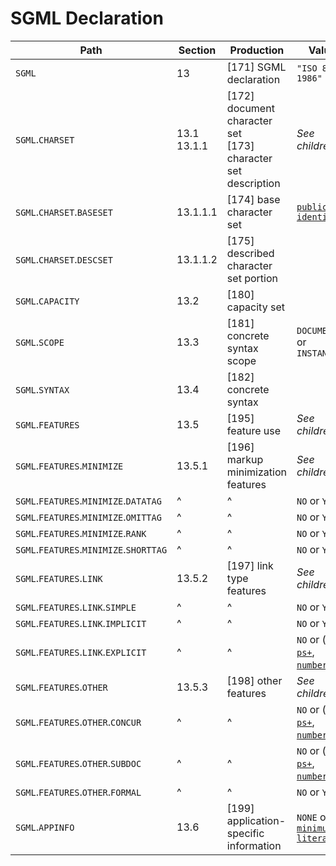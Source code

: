 # SGML Declaration

| Path | Section | Production | Value |
| - | - | - | - |
| `SGML` | 13 | [171] SGML declaration | `"ISO 8879-1986"`
| `SGML`.`CHARSET` | 13.1<br>13.1.1 | [172] document character set<br>[173] character set description | *See children* |
| `SGML`.`CHARSET`.`BASESET` | 13.1.1.1 | [174] base character set | [`public identifier`](#) |
| `SGML`.`CHARSET`.`DESCSET` | 13.1.1.2 | [175] described character set portion |
| `SGML`.`CAPACITY` | 13.2 | [180] capacity set |
| `SGML`.`SCOPE` | 13.3 | [181] concrete syntax scope | `DOCUMENT` or `INSTANCE` |
| `SGML`.`SYNTAX` | 13.4 | [182] concrete syntax |
| `SGML`.`FEATURES` | 13.5 | [195] feature use | *See children* |
| `SGML`.`FEATURES`.`MINIMIZE` | 13.5.1 | [196] markup minimization features | *See children* |
| `SGML`.`FEATURES`.`MINIMIZE`.`DATATAG` | ^ | ^ | `NO` or `YES` |
| `SGML`.`FEATURES`.`MINIMIZE`.`OMITTAG` | ^ | ^ | `NO` or `YES` |
| `SGML`.`FEATURES`.`MINIMIZE`.`RANK` | ^ | ^ | `NO` or `YES` |
| `SGML`.`FEATURES`.`MINIMIZE`.`SHORTTAG` | ^ | ^ | `NO` or `YES` |
| `SGML`.`FEATURES`.`LINK` | 13.5.2 | [197] link type features | *See children* |
| `SGML`.`FEATURES`.`LINK`.`SIMPLE` | ^ | ^ | `NO` or `YES` |
| `SGML`.`FEATURES`.`LINK`.`IMPLICIT` | ^ | ^ | `NO` or `YES` |
| `SGML`.`FEATURES`.`LINK`.`EXPLICIT` | ^ | ^ | `NO` or (`YES`, [`ps+`](#), [`number`](#)) |
| `SGML`.`FEATURES`.`OTHER` | 13.5.3 | [198] other features | *See children* |
| `SGML`.`FEATURES`.`OTHER`.`CONCUR` | ^ | ^ | `NO` or (`YES`, [`ps+`](#), [`number`](#)) |
| `SGML`.`FEATURES`.`OTHER`.`SUBDOC` | ^ | ^ | `NO` or (`YES`, [`ps+`](#), [`number`](#)) |
| `SGML`.`FEATURES`.`OTHER`.`FORMAL` | ^ | ^ | `NO` or `YES` |
| `SGML`.`APPINFO` | 13.6 | [199] application-specific information | `NONE` or [`minimum literal`](#) |
